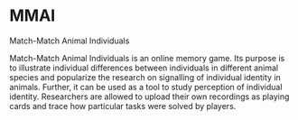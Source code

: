 # MMAI
Match-Match Animal Individuals

Match-Match Animal Individuals is an online memory game. Its purpose is to illustrate individual differences between individuals in different animal species and popularize the research on signalling of individual identity in animals. Further, it can be used as a tool to study perception of individual identity. Researchers are allowed to upload their own recordings as playing cards and trace how particular tasks were solved by players.


